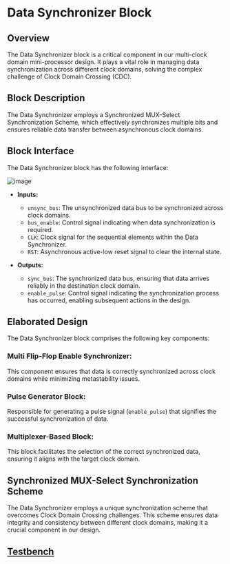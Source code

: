 # Data Synchronizer Block

## Overview
The Data Synchronizer block is a critical component in our multi-clock domain mini-processor design. It plays a vital role in managing data synchronization across different clock domains, solving the complex challenge of Clock Domain Crossing (CDC).

## Block Description
The Data Synchronizer employs a Synchronized MUX-Select Synchronization Scheme, which effectively synchronizes multiple bits and ensures reliable data transfer between asynchronous clock domains.

## Block Interface
The Data Synchronizer block has the following interface:

![image](https://github.com/AhmedAmrAbdellatif1/Multi-Clock-Domain-System/assets/140100601/f7cb8624-704a-4af9-9ba2-c6093e7c7016)

- **Inputs:**
  - `unsync_bus`: The unsynchronized data bus to be synchronized across clock domains.
  - `bus_enable`: Control signal indicating when data synchronization is required.
  - `CLK`: Clock signal for the sequential elements within the Data Synchronizer.
  - `RST`: Asynchronous active-low reset signal to clear the internal state.

- **Outputs:**
  - `sync_bus`: The synchronized data bus, ensuring that data arrives reliably in the destination clock domain.
  - `enable_pulse`: Control signal indicating the synchronization process has occurred, enabling subsequent actions in the design.

## Elaborated Design
The Data Synchronizer block comprises the following key components:

### **Multi Flip-Flop Enable Synchronizer:** 
This component ensures that data is correctly synchronized across clock domains while minimizing metastability issues.

### **Pulse Generator Block:**
Responsible for generating a pulse signal (`enable_pulse`) that signifies the successful synchronization of data.

### **Multiplexer-Based Block:**
This block facilitates the selection of the correct synchronized data, ensuring it aligns with the target clock domain.

## Synchronized MUX-Select Synchronization Scheme
The Data Synchronizer employs a unique synchronization scheme that overcomes Clock Domain Crossing challenges. This scheme ensures data integrity and consistency between different clock domains, making it a crucial component in our design.

## [Testbench](./UART_RX_tb.v)
```
```
